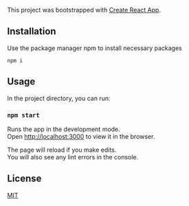 This project was bootstrapped with [Create React App](https://github.com/facebook/create-react-app).

## Installation

Use the package manager npm to install necessary packages

```
npm i
```

## Usage

In the project directory, you can run:

### `npm start`

Runs the app in the development mode.<br />
Open [http://localhost:3000](http://localhost:3000) to view it in the browser.

The page will reload if you make edits.<br />
You will also see any lint errors in the console.


## License
[MIT](https://choosealicense.com/licenses/mit/)


